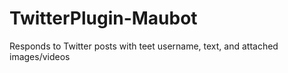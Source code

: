 # TwitterPlugin-Maubot
Responds to Twitter posts with teet username, text, and attached images/videos
